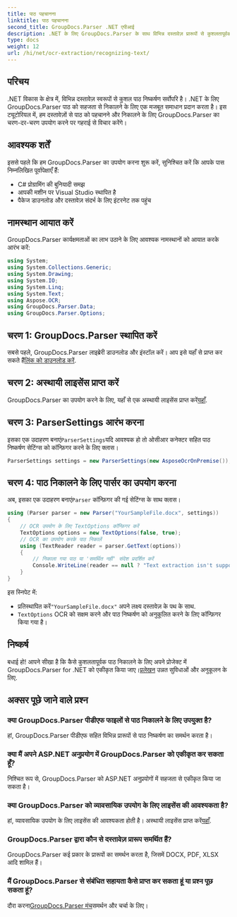 ```yaml
---
title: पाठ पहचानना
linktitle: पाठ पहचानना
second_title: GroupDocs.Parser .NET एपीआई
description: .NET के लिए GroupDocs.Parser के साथ विभिन्न दस्तावेज़ प्रारूपों से कुशलतापूर्वक पाठ निकालें। आसान एकीकरण और शक्तिशाली OCR क्षमताएँ।
type: docs
weight: 12
url: /hi/net/ocr-extraction/recognizing-text/
---
```

## परिचय
.NET विकास के क्षेत्र में, विभिन्न दस्तावेज़ स्वरूपों से कुशल पाठ निष्कर्षण सर्वोपरि है। .NET के लिए GroupDocs.Parser पाठ को सहजता से निकालने के लिए एक मजबूत समाधान प्रदान करता है। इस ट्यूटोरियल में, हम दस्तावेज़ों से पाठ को पहचानने और निकालने के लिए GroupDocs.Parser का चरण-दर-चरण उपयोग करने पर गहराई से विचार करेंगे।
## आवश्यक शर्तें
इससे पहले कि हम GroupDocs.Parser का उपयोग करना शुरू करें, सुनिश्चित करें कि आपके पास निम्नलिखित पूर्वापेक्षाएँ हैं:
- C# प्रोग्रामिंग की बुनियादी समझ
- आपकी मशीन पर Visual Studio स्थापित है
- पैकेज डाउनलोड और दस्तावेज़ संदर्भ के लिए इंटरनेट तक पहुंच

## नामस्थान आयात करें
GroupDocs.Parser कार्यक्षमताओं का लाभ उठाने के लिए आवश्यक नामस्थानों को आयात करके आरंभ करें:
```csharp
using System;
using System.Collections.Generic;
using System.Drawing;
using System.IO;
using System.Linq;
using System.Text;
using Aspose.OCR;
using GroupDocs.Parser.Data;
using GroupDocs.Parser.Options;
```
## चरण 1: GroupDocs.Parser स्थापित करें
 सबसे पहले, GroupDocs.Parser लाइब्रेरी डाउनलोड और इंस्टॉल करें। आप इसे यहाँ से प्राप्त कर सकते हैं[लिंक को डाउनलोड करें](https://releases.groupdocs.com/parser/net/).
## चरण 2: अस्थायी लाइसेंस प्राप्त करें
 GroupDocs.Parser का उपयोग करने के लिए, यहाँ से एक अस्थायी लाइसेंस प्राप्त करें[यहाँ](https://purchase.groupdocs.com/temporary-license/).
## चरण 3: ParserSettings आरंभ करना
 इसका एक उदाहरण बनाएं`ParserSettings`यदि आवश्यक हो तो ओसीआर कनेक्टर सहित पाठ निष्कर्षण सेटिंग्स को कॉन्फ़िगर करने के लिए क्लास।
```csharp
ParserSettings settings = new ParserSettings(new AsposeOcrOnPremise());
```
## चरण 4: पाठ निकालने के लिए पार्सर का उपयोग करना
 अब, इसका एक उदाहरण बनाएं`Parser` कॉन्फ़िगर की गई सेटिंग्स के साथ क्लास।
```csharp
using (Parser parser = new Parser("YourSampleFile.docx", settings))
{
    // OCR उपयोग के लिए TextOptions कॉन्फ़िगर करें
    TextOptions options = new TextOptions(false, true);
    // OCR का उपयोग करके पाठ निकालें
    using (TextReader reader = parser.GetText(options))
    {
        // निकाला गया पाठ या 'समर्थित नहीं' संदेश प्रदर्शित करें
        Console.WriteLine(reader == null ? "Text extraction isn't supported" : reader.ReadToEnd());
    }
}
```
इस स्निपेट में:
-  प्रतिस्थापित करें`"YourSampleFile.docx"` अपने लक्ष्य दस्तावेज़ के पथ के साथ.
- `TextOptions` OCR को सक्षम करने और पाठ निष्कर्षण को अनुकूलित करने के लिए कॉन्फ़िगर किया गया है।

## निष्कर्ष
 बधाई हो! आपने सीखा है कि कैसे कुशलतापूर्वक पाठ निकालने के लिए अपने प्रोजेक्ट में GroupDocs.Parser for .NET को एकीकृत किया जाए।[प्रलेखन](https://reference.groupdocs.com/parser/net/) उन्नत सुविधाओं और अनुकूलन के लिए.

## अक्सर पूछे जाने वाले प्रश्न
### क्या GroupDocs.Parser पीडीएफ फाइलों से पाठ निकालने के लिए उपयुक्त है?
हां, GroupDocs.Parser पीडीएफ सहित विभिन्न प्रारूपों से पाठ निष्कर्षण का समर्थन करता है।
### क्या मैं अपने ASP.NET अनुप्रयोग में GroupDocs.Parser को एकीकृत कर सकता हूँ?
निश्चित रूप से, GroupDocs.Parser को ASP.NET अनुप्रयोगों में सहजता से एकीकृत किया जा सकता है।
### क्या GroupDocs.Parser को व्यावसायिक उपयोग के लिए लाइसेंस की आवश्यकता है?
हां, व्यावसायिक उपयोग के लिए लाइसेंस की आवश्यकता होती है। अस्थायी लाइसेंस प्राप्त करें[यहाँ](https://purchase.groupdocs.com/temporary-license/).
### GroupDocs.Parser द्वारा कौन से दस्तावेज़ प्रारूप समर्थित हैं?
GroupDocs.Parser कई प्रकार के प्रारूपों का समर्थन करता है, जिसमें DOCX, PDF, XLSX आदि शामिल हैं।
### मैं GroupDocs.Parser से संबंधित सहायता कैसे प्राप्त कर सकता हूं या प्रश्न पूछ सकता हूं?
 दौरा करना[GroupDocs.Parser मंच](https://forum.groupdocs.com/c/parser/17)समर्थन और चर्चा के लिए।